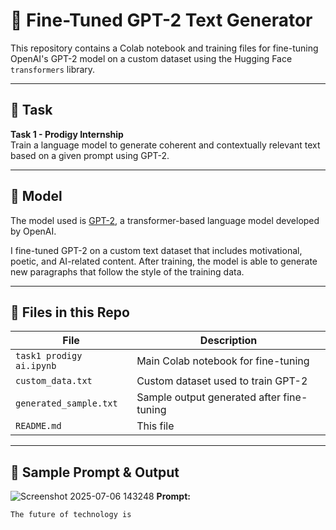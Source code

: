 # 🤖 Fine-Tuned GPT-2 Text Generator

This repository contains a Colab notebook and training files for fine-tuning OpenAI's GPT-2 model on a custom dataset using the Hugging Face `transformers` library.

---

## 📌 Task
**Task 1 - Prodigy Internship**  
Train a language model to generate coherent and contextually relevant text based on a given prompt using GPT-2.

---

## 🧠 Model
The model used is [GPT-2](https://huggingface.co/gpt2), a transformer-based language model developed by OpenAI.

I fine-tuned GPT-2 on a custom text dataset that includes motivational, poetic, and AI-related content. After training, the model is able to generate new paragraphs that follow the style of the training data.

---

## 📂 Files in this Repo
| File | Description |
|------|-------------|
| `task1 prodigy ai.ipynb` | Main Colab notebook for fine-tuning |
| `custom_data.txt` | Custom dataset used to train GPT-2 |
| `generated_sample.txt` | Sample output generated after fine-tuning |
| `README.md` | This file |

---

## 📝 Sample Prompt & Output
![Screenshot 2025-07-06 143248](https://github.com/user-attachments/assets/5e6ef94b-fc56-4820-99ec-4fd45b5aa4d7)
**Prompt:**
```text
The future of technology is

